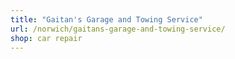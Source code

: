 ```yaml
---
title: "Gaitan's Garage and Towing Service"
url: /norwich/gaitans-garage-and-towing-service/
shop: car repair
---
```

